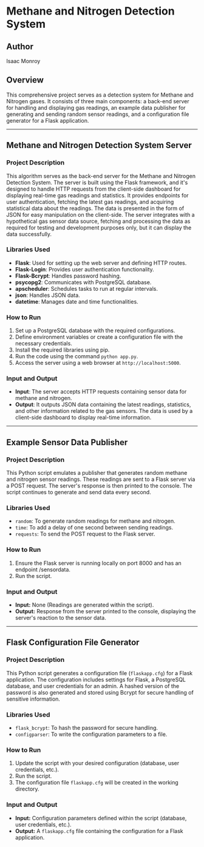 # Methane and Nitrogen Detection System

## Author 
Isaac Monroy

## Overview
This comprehensive project serves as a detection system for Methane and Nitrogen gases. It consists of three main components: a back-end server for handling and displaying gas readings, an example data publisher for generating and sending random sensor readings, and a configuration file generator for a Flask application.

---

## Methane and Nitrogen Detection System Server

### Project Description
This algorithm serves as the back-end server for the Methane and Nitrogen Detection System. The server is built using the Flask framework, and it's designed to handle HTTP requests from the client-side dashboard for displaying real-time gas readings and statistics. It provides endpoints for user authentication, fetching the latest gas readings, and acquiring statistical data about the readings. The data is presented in the form of JSON for easy manipulation on the client-side. The server integrates with a hypothetical gas sensor data source, fetching and processing the data as required for testing and development purposes only, but it can display the data successfully.

### Libraries Used
- **Flask**: Used for setting up the web server and defining HTTP routes.
- **Flask-Login**: Provides user authentication functionality.
- **Flask-Bcrypt**: Handles password hashing.
- **psycopg2**: Communicates with PostgreSQL database.
- **apscheduler**: Schedules tasks to run at regular intervals.
- **json**: Handles JSON data.
- **datetime**: Manages date and time functionalities.

### How to Run
1. Set up a PostgreSQL database with the required configurations.
2. Define environment variables or create a configuration file with the necessary credentials.
3. Install the required libraries using pip.
4. Run the code using the command `python app.py`.
5. Access the server using a web browser at `http://localhost:5000`.

### Input and Output
- **Input**: The server accepts HTTP requests containing sensor data for methane and nitrogen.
- **Output**: It outputs JSON data containing the latest readings, statistics, and other information related to the gas sensors. The data is used by a client-side dashboard to display real-time information.

---

## Example Sensor Data Publisher 

### Project Description
This Python script emulates a publisher that generates random methane and nitrogen sensor readings. These readings are sent to a Flask server via a POST request. The server's response is then printed to the console. The script continues to generate and send data every second.  

### Libraries Used
- `random`: To generate random readings for methane and nitrogen.
- `time`: To add a delay of one second between sending readings.
- `requests`: To send the POST request to the Flask server.

### How to Run
1. Ensure the Flask server is running locally on port 8000 and has an endpoint /sensordata.
2. Run the script.

### Input and Output
- **Input:** None (Readings are generated within the script).
- **Output:** Response from the server printed to the console, displaying the server's reaction to the sensor data.

---

## Flask Configuration File Generator

### Project Description
This Python script generates a configuration file (`flaskapp.cfg`) for a Flask application. The configuration includes settings for Flask, a PostgreSQL database, and user credentials for an admin. A hashed version of the password is also generated and stored using Bcrypt for secure handling of sensitive information.  

### Libraries Used
- `flask_bcrypt`: To hash the password for secure handling.
- `configparser`: To write the configuration parameters to a file.

### How to Run
1. Update the script with your desired configuration (database, user credentials, etc.).
2. Run the script.
3. The configuration file `flaskapp.cfg` will be created in the working directory.

### Input and Output
- **Input:** Configuration parameters defined within the script (database, user credentials, etc.).
- **Output:** A `flaskapp.cfg` file containing the configuration for a Flask application.
